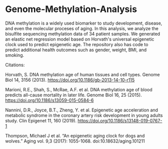 # Genome-Methylation-Analysis
DNA methylation is a widely used biomarker to study development, disease, and even the molecular proceses of aging. In this analysis, we analyze the bisulfite sequencing methylation data of 34 patient samples. We generated an elastic net regression model based on Horvath's universal epigenetic clock used to predict epigenetic age. The repository also has code to predict additional health outcomes such as gender, weight, BMI, and smoking.












Citations: 

Horvath, S. DNA methylation age of human tissues and cell types. Genome Biol 14, 3156 (2013). https://doi.org/10.1186/gb-2013-14-10-r115

Marioni, R.E., Shah, S., McRae, A.F. et al. DNA methylation age of blood predicts all-cause mortality in later life. Genome Biol 16, 25 (2015). https://doi.org/10.1186/s13059-015-0584-6

Nannini, D.R., Joyce, B.T., Zheng, Y. et al. Epigenetic age acceleration and metabolic syndrome in the coronary artery risk development in young adults study. Clin Epigenet 11, 160 (2019). https://doi.org/10.1186/s13148-019-0767-1

Thompson, Michael J et al. “An epigenetic aging clock for dogs and wolves.” Aging vol. 9,3 (2017): 1055-1068. doi:10.18632/aging.101211




